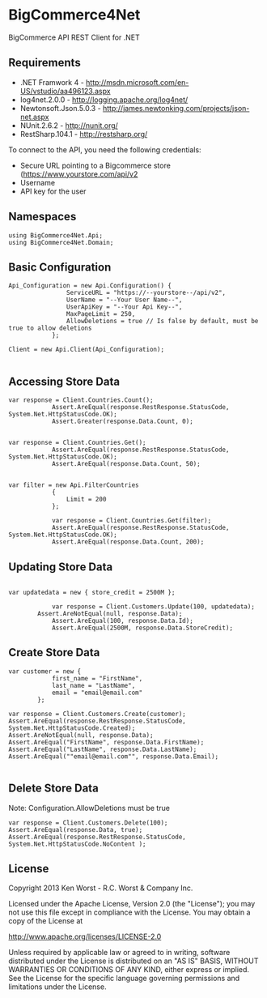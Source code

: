 BigCommerce4Net
===============

BigCommerce API REST Client for .NET


Requirements
------------

- .NET Framwork 4 - http://msdn.microsoft.com/en-US/vstudio/aa496123.aspx
- log4net.2.0.0 - http://logging.apache.org/log4net/
- Newtonsoft.Json.5.0.3 - http://james.newtonking.com/projects/json-net.aspx
- NUnit.2.6.2 - http://nunit.org/
- RestSharp.104.1 - http://restsharp.org/

To connect to the API, you need the following credentials:

- Secure URL pointing to a Bigcommerce store (https://www.yourstore.com/api/v2
- Username 
- API key for the user

Namespaces
---------

```
using BigCommerce4Net.Api;
using BigCommerce4Net.Domain;
```

Basic Configuration
-------------

```
Api_Configuration = new Api.Configuration() {
                ServiceURL = "https://--yourstore--/api/v2",
                UserName = "--Your User Name--",
                UserApiKey = "--Your Api Key--",
                MaxPageLimit = 250,
                AllowDeletions = true // Is false by default, must be true to allow deletions
            };
            
Client = new Api.Client(Api_Configuration);
            
```

Accessing Store Data
-------------

```
var response = Client.Countries.Count();
            Assert.AreEqual(response.RestResponse.StatusCode, System.Net.HttpStatusCode.OK);
            Assert.Greater(response.Data.Count, 0);
```	
```		
		
var response = Client.Countries.Get();
            Assert.AreEqual(response.RestResponse.StatusCode, System.Net.HttpStatusCode.OK);
            Assert.AreEqual(response.Data.Count, 50);			
```
```	
			
var filter = new Api.FilterCountries
            {
                Limit = 200
            };

            var response = Client.Countries.Get(filter);
            Assert.AreEqual(response.RestResponse.StatusCode, System.Net.HttpStatusCode.OK);
            Assert.AreEqual(response.Data.Count, 200);			
```

Updating Store Data
-------------

```	
			
var updatedata = new { store_credit = 2500M };

            var response = Client.Customers.Update(100, updatedata);	
	    Assert.AreNotEqual(null, response.Data);
            Assert.AreEqual(100, response.Data.Id);
            Assert.AreEqual(2500M, response.Data.StoreCredit);			
```

Create Store Data
-------------
```	
var customer = new { 
			first_name = "FirstName",
			last_name = "LastName",
			email = "email@email.com"
		};

var response = Client.Customers.Create(customer);
Assert.AreEqual(response.RestResponse.StatusCode, System.Net.HttpStatusCode.Created);			
Assert.AreNotEqual(null, response.Data);
Assert.AreEqual("FirstName", response.Data.FirstName);
Assert.AreEqual("LastName", response.Data.LastName);	
Assert.AreEqual(""email@email.com"", response.Data.Email);			
			
```

Delete Store Data
-------------
Note: Configuration.AllowDeletions must be true

```
var response = Client.Customers.Delete(100);
Assert.AreEqual(response.Data, true);
Assert.AreEqual(response.RestResponse.StatusCode, System.Net.HttpStatusCode.NoContent );

```

License
-------------

Copyright 2013 Ken Worst - R.C. Worst & Company Inc.

Licensed under the Apache License, Version 2.0 (the "License");
you may not use this file except in compliance with the License.
You may obtain a copy of the License at

  http://www.apache.org/licenses/LICENSE-2.0

Unless required by applicable law or agreed to in writing, software
distributed under the License is distributed on an "AS IS" BASIS,
WITHOUT WARRANTIES OR CONDITIONS OF ANY KIND, either express or implied.
See the License for the specific language governing permissions and
limitations under the License. 
